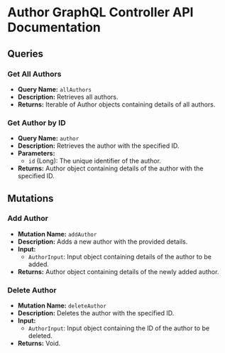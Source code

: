 # Author GraphQL Controller API Documentation

## Queries

### Get All Authors

- **Query Name:** `allAuthors`
- **Description:** Retrieves all authors.
- **Returns:** Iterable of Author objects containing details of all authors.

### Get Author by ID

- **Query Name:** `author`
- **Description:** Retrieves the author with the specified ID.
- **Parameters:**
    - `id` (Long): The unique identifier of the author.
- **Returns:** Author object containing details of the author with the specified ID.

## Mutations

### Add Author

- **Mutation Name:** `addAuthor`
- **Description:** Adds a new author with the provided details.
- **Input:**
    - `AuthorInput`: Input object containing details of the author to be added.
- **Returns:** Author object containing details of the newly added author.

### Delete Author

- **Mutation Name:** `deleteAuthor`
- **Description:** Deletes the author with the specified ID.
- **Input:**
    - `AuthorInput`: Input object containing the ID of the author to be deleted.
- **Returns:** Void.

